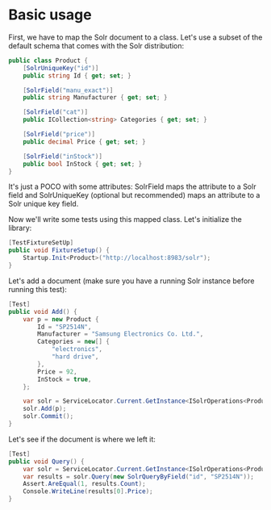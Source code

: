 # Basic usage

First, we have to map the Solr document to a class. Let's use a subset of the default schema that comes with the Solr distribution:

```C#
public class Product {
    [SolrUniqueKey("id")]
    public string Id { get; set; }

    [SolrField("manu_exact")]
    public string Manufacturer { get; set; }

    [SolrField("cat")]
    public ICollection<string> Categories { get; set; }

    [SolrField("price")]
    public decimal Price { get; set; }

    [SolrField("inStock")]
    public bool InStock { get; set; }
}
```

It's just a POCO with some attributes: SolrField maps the attribute to a Solr field and SolrUniqueKey (optional but recommended) maps an attribute to a Solr unique key field.

Now we'll write some tests using this mapped class. Let's initialize the library:

```C#
[TestFixtureSetUp]
public void FixtureSetup() {
    Startup.Init<Product>("http://localhost:8983/solr");
}
```

Let's add a document (make sure you have a running Solr instance before running this test):

```C#
[Test]
public void Add() {
    var p = new Product {
        Id = "SP2514N",
        Manufacturer = "Samsung Electronics Co. Ltd.",
        Categories = new[] {
            "electronics",
            "hard drive",
        },
        Price = 92,
        InStock = true,
    };

    var solr = ServiceLocator.Current.GetInstance<ISolrOperations<Product>>();
    solr.Add(p);
    solr.Commit();
}
```

Let's see if the document is where we left it:

```C#
[Test]
public void Query() {
    var solr = ServiceLocator.Current.GetInstance<ISolrOperations<Product>>();
    var results = solr.Query(new SolrQueryByField("id", "SP2514N"));
    Assert.AreEqual(1, results.Count);
    Console.WriteLine(results[0].Price);
}
```
